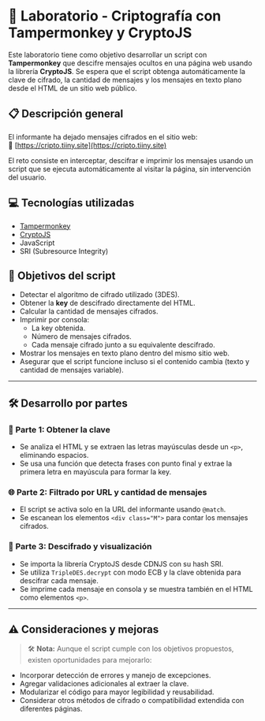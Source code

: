 # 🔐 Laboratorio - Criptografía con Tampermonkey y CryptoJS

Este laboratorio tiene como objetivo desarrollar un script con **Tampermonkey** que descifre mensajes ocultos en una página web usando la librería **CryptoJS**. Se espera que el script obtenga automáticamente la clave de cifrado, la cantidad de mensajes y los mensajes en texto plano desde el HTML de un sitio web público.

## 📋 Descripción general

El informante ha dejado mensajes cifrados en el sitio web:  
🔗 [https://cripto.tiiny.site](https://cripto.tiiny.site)  

El reto consiste en interceptar, descifrar e imprimir los mensajes usando un script que se ejecuta automáticamente al visitar la página, sin intervención del usuario.

## 💻 Tecnologías utilizadas

- [Tampermonkey](https://www.tampermonkey.net/)  
- [CryptoJS](https://cdnjs.com/libraries/crypto-js)  
- JavaScript  
- SRI (Subresource Integrity)

## 🎯 Objetivos del script

- Detectar el algoritmo de cifrado utilizado (3DES).
- Obtener la **key** de descifrado directamente del HTML.
- Calcular la cantidad de mensajes cifrados.
- Imprimir por consola:
  - La key obtenida.
  - Número de mensajes cifrados.
  - Cada mensaje cifrado junto a su equivalente descifrado.
- Mostrar los mensajes en texto plano dentro del mismo sitio web.
- Asegurar que el script funcione incluso si el contenido cambia (texto y cantidad de mensajes variable).

---

## 🛠️ Desarrollo por partes

### 🔑 Parte 1: Obtener la clave

- Se analiza el HTML y se extraen las letras mayúsculas desde un `<p>`, eliminando espacios.
- Se usa una función que detecta frases con punto final y extrae la primera letra en mayúscula para formar la key.

### 🌐 Parte 2: Filtrado por URL y cantidad de mensajes

- El script se activa solo en la URL del informante usando `@match`.
- Se escanean los elementos `<div class="M">` para contar los mensajes cifrados.

### 🧪 Parte 3: Descifrado y visualización

- Se importa la librería CryptoJS desde CDNJS con su hash SRI.
- Se utiliza `TripleDES.decrypt` con modo ECB y la clave obtenida para descifrar cada mensaje.
- Se imprime cada mensaje en consola y se muestra también en el HTML como elementos `<p>`.

---

## ⚠️ Consideraciones y mejoras

> 🛠️ **Nota:** Aunque el script cumple con los objetivos propuestos, existen oportunidades para mejorarlo:
- Incorporar detección de errores y manejo de excepciones.
- Agregar validaciones adicionales al extraer la clave.
- Modularizar el código para mayor legibilidad y reusabilidad.
- Considerar otros métodos de cifrado o compatibilidad extendida con diferentes páginas.

